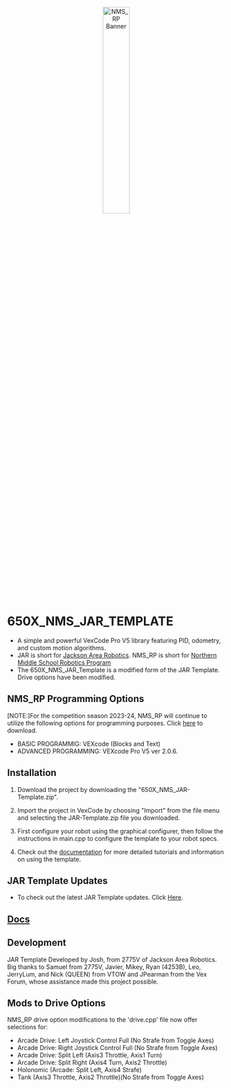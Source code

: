 <p align="center">
<img 
   src="NMS_RP - Banner -SVG.svg"
   alt="NMS_RP Banner"
   style="img-align:center;width:35%;height:auto;">   
</p>

# 650X_NMS_JAR_TEMPLATE
* A simple and powerful VexCode Pro V5 library featuring PID, odometry, and custom motion algorithms.</li>
* JAR is short for [Jackson Area Robotics](https://github.com/JacksonAreaRobotics). NMS_RP is short for 
[Northern Middle School Robotics Program](https://sites.google.com/pulaski.kyschools.us/nms-robotics/front) </li>
* The 650X_NMS_JAR_Template is a modified form of the JAR Template. Drive options have been modified.</li>

     
## NMS_RP Programming Options
[NOTE:]For the competition season 2023-24, NMS_RP will continue to utilize the following options for programming purposes. Click [here](https://www.vexrobotics.com/vexcode/install/v5) to download. 
* BASIC PROGRAMMIG: VEXcode (Blocks and Text)
* ADVANCED PROGRAMMING: VEXcode Pro V5 ver 2.0.6. 

## Installation
1. Download the project by downloading the "650X_NMS_JAR-Template.zip". 

2. Import the project in VexCode by choosing "Import" from the file menu and selecting the JAR-Template.zip file you downloaded.

3. First configure your robot using the graphical configurer, then follow the instructions in main.cpp to configure the template to your robot specs.

4. Check out the [documentation](https://jacksonarearobotics.github.io/JAR-Template/) for more detailed tutorials and information on using the template.

## JAR Template Updates
* To check out the latest JAR Template updates. 
Click [Here](https://github.com/JacksonAreaRobotics/JAR-Template/releases/tag/v1.1.2).

## [Docs](https://jacksonarearobotics.github.io/JAR-Template/)

## Development
JAR Template Developed by Josh, from 2775V of Jackson Area Robotics. Big thanks to Samuel 
from 2775V, Javier, Mikey, Ryan (4253B), Leo, JerryLum, and Nick (QUEEN) from VTOW and 
JPearman from the Vex Forum, whose assistance made this project possible.    

## Mods to Drive Options
NMS_RP drive option modifications to the 'drive.cpp' file now offer selections for:
* Arcade Drive: Left Joystick Control Full (No Strafe from Toggle Axes)
* Arcade Drive: Right Joystick Control Full (No Strafe from Toggle Axes)
* Arcade Drive: Split Left (Axis3 Throttle, Axis1 Turn)
* Arcade Drive: Split Right (Axis4 Turn, Axis2 Throttle)
* Holonomic (Arcade: Split Left, Axis4 Strafe)
* Tank (Axis3 Throttle, Axis2 Throttle)(No Strafe from Toggle Axes)
















     

              




     


